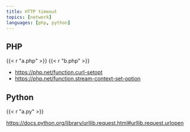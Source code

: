 ```yaml
---
title: HTTP timeout
topics: [network]
languages: [php, python]
---
```


## PHP

{{< r "a.php" >}}
{{< r "b.php" >}}

- <https://php.net/function.curl-setopt>
- <https://php.net/function.stream-context-set-option>

## Python

{{< r "a.py" >}}

<https://docs.python.org/library/urllib.request.html#urllib.request.urlopen>
